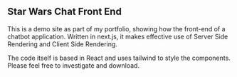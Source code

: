 ## Star Wars Chat Front End

This is a demo site as part of my portfolio, showing how the front-end of a chatbot application. Written in next.js, it makes effective use of Server Side Rendering and Client Side Rendering.

The code itself is based in React and uses tailwind to style the components. Please feel free to investigate and download.
